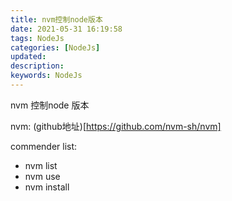 ```yaml
---
title: nvm控制node版本
date: 2021-05-31 16:19:58
tags: NodeJs
categories: [NodeJs]
updated:
description:
keywords: NodeJs
---
```



nvm 控制node 版本

nvm:  (github地址)[https://github.com/nvm-sh/nvm]

commender list:
- nvm list
- nvm use
- nvm install

